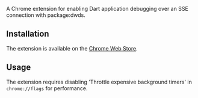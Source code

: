 A Chrome extension for enabling Dart application debugging over an SSE connection with package:dwds.

## Installation

The extension is available on the [Chrome Web Store](https://chrome.google.com/webstore/detail/dart-debug-extension/eljbmlghnomdjgdjmbdekegdkbabckhm).

## Usage

The extension requires disabling 'Throttle expensive background timers' in `chrome://flags` for performance.